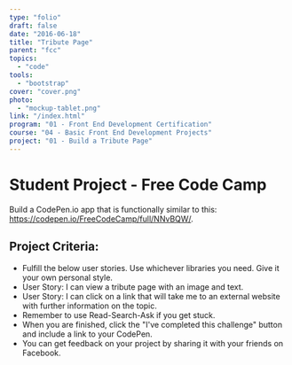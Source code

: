 ```yaml
---
type: "folio"
draft: false
date: "2016-06-18"
title: "Tribute Page"
parent: "fcc"
topics:
  - "code"
tools:
  - "bootstrap"
cover: "cover.png"
photo:
  - "mockup-tablet.png"
link: "/index.html"
program: "01 - Front End Development Certification"
course: "04 - Basic Front End Development Projects"
project: "01 - Build a Tribute Page"
---
```

# Student Project - Free Code Camp
Build a CodePen.io app that is functionally similar to this: https://codepen.io/FreeCodeCamp/full/NNvBQW/.

## Project Criteria:
* Fulfill the below user stories. Use whichever libraries you need. Give it your own personal style.
* User Story: I can view a tribute page with an image and text.
* User Story: I can click on a link that will take me to an external website with further information on the topic.
* Remember to use Read-Search-Ask if you get stuck.
* When you are finished, click the "I've completed this challenge" button and include a link to your CodePen.
* You can get feedback on your project by sharing it with your friends on Facebook.
